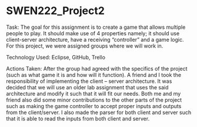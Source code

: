 # SWEN222_Project2
Task:
The goal for this assignment is to create a game that allows multiple people to play. It should make use of 4 properties namely; 
it should use client-server architecture, have a receiving “controller” and a game logic. For this project, we were assigned
groups where we will work in.


Technology Used: Eclipse, GitHub, Trello


Actions Taken:
After the group had agreed with the specifics of the project (such as what game it is and how will it function). 
A friend and I took the responsibility of implementing the client – server architecture. It was decided that we will use an 
older lab assignment that uses the said architecture and modify it such that it will fit our needs. Both me and my friend 
also did some minor contributions to the other parts of the project such as making the game controller to accept proper inputs 
and outputs from the client/server. I also made the parser for both client and server such that it is able to read the inputs 
from both client and server.
